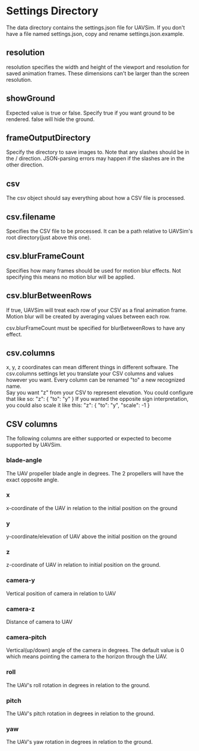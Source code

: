 # Settings Directory
The data directory contains the settings.json file for UAVSim.
If you don't have a file named settings.json, copy and rename settings.json.example.

## resolution

resolution specifies the width and height of the viewport and resolution for saved animation frames.
These dimensions can't be larger than the screen resolution.


## showGround
Expected value is true or false.
Specify true if you want ground to be rendered.
false will hide the ground.

## frameOutputDirectory
Specify the directory to save images to.
Note that any slashes should be in the / direction.
JSON-parsing errors may happen if the slashes are in the other direction.

## csv
The csv object should say everything about how a CSV file is processed.

## csv.filename
Specifies the CSV file to be processed.  It can be a path relative to UAVSim's root directory(just above this one).

## csv.blurFrameCount
Specifies how many frames should be used for motion blur effects.
Not specifying this means no motion blur will be applied.

## csv.blurBetweenRows
If true, UAVSim will treat each row of your CSV as a final animation frame.
Motion blur will be created by averaging values between each row.

csv.blurFrameCount must be specified for blurBetweenRows to have any effect.

## csv.columns
x, y, z coordinates can mean different things in different software.
The csv.columns settings let you translate your CSV columns and values however you want.
Every column can be renamed "to" a new recognized name.  
	Say you want "z" from your CSV to represent elevation.
	You could configure that like so:
			"z": {
				"to": "y"
			}
	If you wanted the opposite sign interpretation, you could also scale it like this:
			"z": {
				"to": "y",
				"scale": -1
			}

## CSV columns
The following columns are either supported or expected to become supported by UAVSim.

### blade-angle
The UAV propeller blade angle in degrees.
The 2 propellers will have the exact opposite angle.

### x
x-coordinate of the UAV in relation to the initial position on the ground

### y
y-coordinate/elevation of UAV above the initial position on the ground

### z
z-coordinate of UAV in relation to initial position on the ground.

### camera-y
Vertical position of camera in relation to UAV

### camera-z
Distance of camera to UAV

### camera-pitch
Vertical(up/down) angle of the camera in degrees.
The default value is 0 which means pointing the camera to the horizon through the UAV.

### roll
The UAV's roll rotation in degrees in relation to the ground.

### pitch
The UAV's pitch rotation in degrees in relation to the ground.

### yaw
The UAV's yaw rotation in degrees in relation to the ground.
